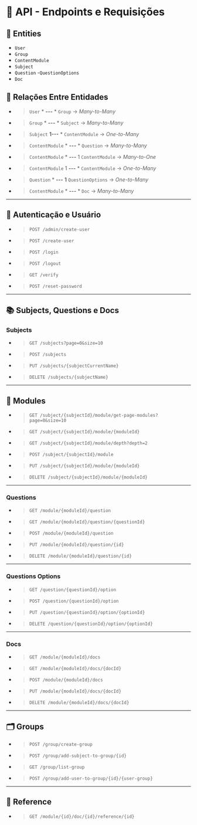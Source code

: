 # 📘 API - Endpoints e Requisições

## 🧩 Entities
- `User`
- `Group`
- `ContentModule`
- `Subject`
- `Question`
-`QuestionOptions`
- `Doc`

## 🧩 Relações Entre Entidades

- >`User`    * **---** *     `Group` → *Many-to-Many*
- >`Group`   * **---** * `Subject` → *Many-to-Many*
- >`Subject` **1---** * `ContentModule` → *One-to-Many*
- >`ContentModule`  * **---** * `Question` → *Many-to-Many*
- >`ContentModule`  * **---** 1 `ContentModule` → *Many-to-One*
- >`ContentModule`  1 **---** * `ContentModule` → *One-to-Many*
- >`Question` * **---** **1** `QuestionOptions` → *One-to-Many*
- >`ContentModule` * **---** * `Doc` → *Many-to-Many*

---

## 🧩 Autenticação e Usuário

- >`POST /admin/create-user`
- >`POST /create-user`
- >`POST /login`
- >`POST /logout`
- >`GET /verify`
- >`POST /reset-password`

---

## 📚 Subjects, Questions e Docs

### Subjects

- >`GET /subjects?page=0&size=10`
- >`POST /subjects`
- >`PUT /subjects/{subjectCurrentName}`
- >`DELETE /subjects/{subjectName}`

---

## 🧱 Modules

- >`GET /subject/{subjectId}/module/get-page-modules?page=0&size=10`
- >`GET /subject/{subjectId}/module/{moduleId}`
- >`GET /subject/{subjectId}/module/depth?depth=2`
- >`POST /subject/{subjectId}/module`
- >`PUT /subject/{subjectId}/module/{moduleId}`
- >`DELETE /subject/{subjectId}/module/{moduleId}`

---
### Questions
- >`GET /module/{moduleId}/question`
- >`GET /module/{moduleId}/question/{questionId}`
- >`POST /module/{moduleId}/question`
- >`PUT /module/{moduleId}/question/{id}`
- >`DELETE /module/{moduleId}/question/{id}`
  
---

### Questions Options

- >`GET /question/{questionId}/option`
- >`POST /question/{questionId}/option`
- >`PUT /question/{questionId}/option/{optionId}`
- >`DELETE /question/{questionId}/option/{optionId}`


---

### Docs
- >`GET /module/{moduleId}/docs`
- >`GET /module/{moduleId}/docs/{docId}`
- >`POST /module/{moduleId}/docs`
- >`PUT /module/{moduleId}/docs/{docId}`
- >`DELETE /module/{moduleId}/docs/{docId}`
---

## 🗂️ Groups

- >`POST /group/create-group`
- >`POST /group/add-subject-to-group/{id}`
- >`GET /group/list-group`
- >`POST /group/add-user-to-group/{id}/{user-group}`
  
---

## 🔗 Reference

- >`GET /module/{id}/doc/{id}/reference/{id}`


